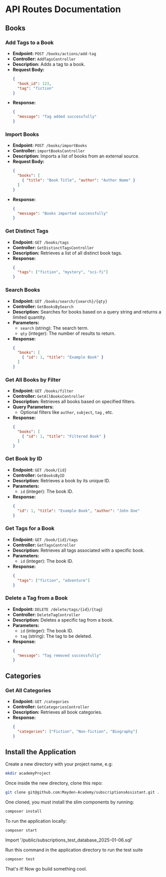 # API Routes Documentation

## Books

### Add Tags to a Book
- **Endpoint:** `POST /books/actions/add-tag`
- **Controller:** `AddTagsController`
- **Description:** Adds a tag to a book.
- **Request Body:**
  ```json
  {
    "book_id": 123,
    "tag": "fiction"
  }
  ```
- **Response:**
  ```json
  {
    "message": "Tag added successfully"
  }
  ```

### Import Books
- **Endpoint:** `POST /books/importBooks`
- **Controller:** `importBooksController`
- **Description:** Imports a list of books from an external source.
- **Request Body:**
  ```json
  {
    "books": [
      { "title": "Book Title", "author": "Author Name" }
    ]
  }
  ```
- **Response:**
  ```json
  {
    "message": "Books imported successfully"
  }
  ```

### Get Distinct Tags
- **Endpoint:** `GET /books/tags`
- **Controller:** `GetDistinctTagsController`
- **Description:** Retrieves a list of all distinct book tags.
- **Response:**
  ```json
  {
    "tags": ["fiction", "mystery", "sci-fi"]
  }
  ```

### Search Books
- **Endpoint:** `GET /books/search/{search}/{qty}`
- **Controller:** `GetBooksBySearch`
- **Description:** Searches for books based on a query string and returns a limited quantity.
- **Parameters:**
    - `search` (string): The search term.
    - `qty` (integer): The number of results to return.
- **Response:**
  ```json
  {
    "books": [
      { "id": 1, "title": "Example Book" }
    ]
  }
  ```

### Get All Books by Filter
- **Endpoint:** `GET /books/filter`
- **Controller:** `GetAllBooksController`
- **Description:** Retrieves all books based on specified filters.
- **Query Parameters:**
    - Optional filters like `author`, `subject`, `tag` , etc.
- **Response:**
  ```json
  {
    "books": [
      { "id": 1, "title": "Filtered Book" }
    ]
  }
  ```

### Get Book by ID
- **Endpoint:** `GET /book/{id}`
- **Controller:** `GetBooksByID`
- **Description:** Retrieves a book by its unique ID.
- **Parameters:**
    - `id` (integer): The book ID.
- **Response:**
  ```json
  {
    "id": 1, "title": "Example Book", "author": "John Doe"
  }
  ```

### Get Tags for a Book
- **Endpoint:** `GET /book/{id}/tags`
- **Controller:** `GetTagsController`
- **Description:** Retrieves all tags associated with a specific book.
- **Parameters:**
    - `id` (integer): The book ID.
- **Response:**
  ```json
  {
    "tags": ["fiction", "adventure"]
  }
  ```

### Delete a Tag from a Book
- **Endpoint:** `DELETE /delete/tags/{id}/{tag}`
- **Controller:** `DeleteTagController`
- **Description:** Deletes a specific tag from a book.
- **Parameters:**
    - `id` (integer): The book ID.
    - `tag` (string): The tag to be deleted.
- **Response:**
  ```json
  {
    "message": "Tag removed successfully"
  }
  ```

## Categories

### Get All Categories
- **Endpoint:** `GET /categories`
- **Controller:** `GetCategoriesController`
- **Description:** Retrieves all book categories.
- **Response:**
  ```json
  {
    "categories": ["Fiction", "Non-fiction", "Biography"]
  }
  ```





## Install the Application

Create a new directory with your project name, e.g:


```bash
mkdir academyProject
```

Once inside the new directory, clone this repo:

```bash
git clone git@github.com:Mayden-Academy/subscriptionsAssistant.git .
```

One cloned, you must install the slim components by running:

```bash
composer install
```

To run the application locally:
```bash
composer start

```

Import '/public/subscriptions_test_database_2025-01-06.sql'


Run this command in the application directory to run the test suite
```bash
composer test
```

That's it! Now go build something cool.
